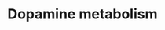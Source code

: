 ---
annotations:
- id: CL:0000700
  parent: native cell
  type: Cell Type Ontology
  value: dopaminergic neuron
- id: PW:0000409
  parent: classic metabolic pathway
  type: Pathway Ontology
  value: dopamine metabolic pathway
- id: PW:0000002
  parent: classic metabolic pathway
  type: Pathway Ontology
  value: classic metabolic pathway
- id: PW:0002511
  parent: classic metabolic pathway
  type: Pathway Ontology
  value: dopamine degradation pathway
- id: PW:0000394
  parent: signaling pathway
  type: Pathway Ontology
  value: dopamine signaling pathway
- id: PW:0000802
  parent: classic metabolic pathway
  type: Pathway Ontology
  value: dopamine biosynthetic pathway
authors:
- Mostaszewski
- MaintBot
- Egonw
- DeSl
- Marvin M2
- Mkutmon
- AMTan
- Khanspers
citedin:
- link: PMC9015122
  title: Understanding signaling and metabolic paths using semantified and harmonized
    information about biological interactions (2022)
communities:
- ontox
description: 'Dopamine is an organic chemical of the catecholamine and phenethylamine
  families that plays several important roles in the brain and body. It is an amine
  synthesized by removing a carboxyl group from a molecule of its precursor chemical
  L-DOPA, which is synthesized in the brain and kidneys. Dopamine is also synthesized
  in plants and most animals.  The dopamine system plays a central role in several
  significant medical conditions, including Parkinson''s disease. Parkinson''s disease
  is an age-related disorder characterized by movement disorders such as stiffness
  of the body, slowing of movement, and trembling of limbs when they are not in use.
  The main symptoms are caused by the loss of dopamine-secreting cells in the substantia
  nigra. These dopamine cells are especially vulnerable to damage, and a variety of
  insults, including encephalitis (as depicted in the book and movie "Awakenings"),
  repeated sports-related concussions, and some forms of chemical poisoning such as
  MPTP, can lead to substantial cell loss, producing a parkinsonian syndrome that
  is similar in its main features to Parkinson''s disease. The most widely used treatment
  for parkinsonism is administration of L-DOPA, the metabolic precursor for dopamine.
  L-DOPA is converted to dopamine in the brain and various parts of the body by the
  enzyme DOPA decarboxylase. L-DOPA is used rather than dopamine itself because, unlike
  dopamine, it is capable of crossing the blood-brain barrier. Description source:
  [https://en.wikipedia.org/wiki/Dopamine Wikipedia]  Proteins on this pathway have
  targeted assays available via the [https://assays.cancer.gov/available_assays?wp_id=WP2436
  CPTAC Assay Portal]'
last-edited: 2019-09-17
ndex: d83a45c4-8b64-11eb-9e72-0ac135e8bacf
organisms:
- Homo sapiens
redirect_from:
- /index.php/Pathway:WP2436
- /instance/WP2436
- /instance/WP2436_r107129
revision: r107129
schema-jsonld:
- '@context': https://schema.org/
  '@id': https://wikipathways.github.io/pathways/WP2436.html
  '@type': Dataset
  creator:
    '@type': Organization
    name: WikiPathways
  description: 'Dopamine is an organic chemical of the catecholamine and phenethylamine
    families that plays several important roles in the brain and body. It is an amine
    synthesized by removing a carboxyl group from a molecule of its precursor chemical
    L-DOPA, which is synthesized in the brain and kidneys. Dopamine is also synthesized
    in plants and most animals.  The dopamine system plays a central role in several
    significant medical conditions, including Parkinson''s disease. Parkinson''s disease
    is an age-related disorder characterized by movement disorders such as stiffness
    of the body, slowing of movement, and trembling of limbs when they are not in
    use. The main symptoms are caused by the loss of dopamine-secreting cells in the
    substantia nigra. These dopamine cells are especially vulnerable to damage, and
    a variety of insults, including encephalitis (as depicted in the book and movie
    "Awakenings"), repeated sports-related concussions, and some forms of chemical
    poisoning such as MPTP, can lead to substantial cell loss, producing a parkinsonian
    syndrome that is similar in its main features to Parkinson''s disease. The most
    widely used treatment for parkinsonism is administration of L-DOPA, the metabolic
    precursor for dopamine. L-DOPA is converted to dopamine in the brain and various
    parts of the body by the enzyme DOPA decarboxylase. L-DOPA is used rather than
    dopamine itself because, unlike dopamine, it is capable of crossing the blood-brain
    barrier. Description source: [https://en.wikipedia.org/wiki/Dopamine Wikipedia]  Proteins
    on this pathway have targeted assays available via the [https://assays.cancer.gov/available_assays?wp_id=WP2436
    CPTAC Assay Portal]'
  keywords:
  - 1-chloro-2,4-dinitrobenzene
  - 3-Methoxytyramine
  - 4a-Hydroxytetrahydrobiopterin
  - 5,6-Dihydroxyindole
  - Ammonia
  - CO2
  - COMT
  - DDC
  - DHICA
  - DOPAC
  - DOPAL
  - DOPET
  - Dopamine
  - Dopamine quinone
  - Dopaminochrome
  - FAD
  - Glutathione
  - H2O
  - H2O2
  - Homovanillic acid
  - Homovanillin
  - ICQA
  - L-Dopa
  - L-Dopa quinone
  - L-Dopachrome
  - L-Tyrosine
  - Leucodopachrome
  - Leukoaminochrome
  - MAOA
  - MAOB
  - N-Methylserotonin
  - NQO1
  - Neuromelanin
  - O2
  - PPP2CA
  - PPP2CB
  - PRKACA
  - PRKACB
  - PRKACG
  - ROS
  - S-Adenosylhomocysteine
  - S-Adenosylmethionine
  - SOD1
  - TH
  - TYR
  - Tetrahydrobiopterin
  - iron(2+)
  license: CC0
  name: Dopamine metabolism
seo: CreativeWork
title: Dopamine metabolism
wpid: WP2436
---
